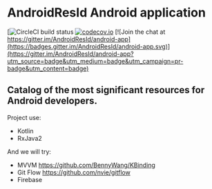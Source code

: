 # AndroidResId Android application
[![CircleCI build status](https://circleci.com/gh/AndroidResId/AndroidResId-android-app.svg?style=shield)
[![codecov.io](https://codecov.io/github/AndroidResId/AndroidResId-android-app/coverage.svg?branch=master)](https://codecov.io/github/AndroidResId/AndroidResId-android-app?branch=master)
[![Join the chat at https://gitter.im/AndroidResId/android-app](https://badges.gitter.im/AndroidResId/android-app.svg)](https://gitter.im/AndroidResId/android-app?utm_source=badge&utm_medium=badge&utm_campaign=pr-badge&utm_content=badge)

## Catalog of the most significant resources for Android developers.

Project use:
* Kotlin
* RxJava2

And we will try:
* MVVM https://github.com/BennyWang/KBinding
* Git Flow https://github.com/nvie/gitflow
* Firebase
